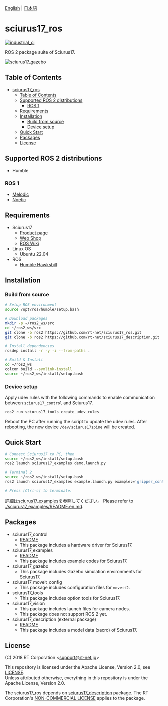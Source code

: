 [English](README.en.md) | [日本語](README.md)

# sciurus17_ros

[![industrial_ci](https://github.com/rt-net/sciurus17_ros/actions/workflows/industrial_ci.yml/badge.svg?branch=ros2)](https://github.com/rt-net/sciurus17_ros/actions/workflows/industrial_ci.yml)

ROS 2 package suite of Sciurus17.

![sciurus17_gazebo](https://rt-net.github.io/images/sciurus17/sciurus17_gazebo.png "sciurus17_gazebo")

## Table of Contents

- [sciurus17\_ros](#sciurus17_ros)
  - [Table of Contents](#table-of-contents)
  - [Supported ROS 2 distributions](#supported-ros-2-distributions)
    - [ROS 1](#ros-1)
  - [Requirements](#requirements)
  - [Installation](#installation)
    - [Build from source](#build-from-source)
    - [Device setup](#device-setup)
  - [Quick Start](#quick-start)
  - [Packages](#packages)
  - [License](#license)

## Supported ROS 2 distributions

- Humble

### ROS 1

- [Melodic](https://github.com/rt-net/sciurus17_ros/tree/master)
- [Noetic](https://github.com/rt-net/sciurus17_ros/tree/master)

## Requirements

- Sciurus17
  - [Product page](https://www.rt-net.jp/products/sciurus17)
  - [Web Shop](https://www.rt-shop.jp/index.php?main_page=product_info&products_id=3895&language=en)
  - [ROS Wiki](https://wiki.ros.org/sciurus17)
- Linux OS
  - Ubuntu 22.04
- ROS
  - [Humble Hawksbill](https://docs.ros.org/en/humble/Installation.html)

## Installation

### Build from source

```sh
# Setup ROS environment
source /opt/ros/humble/setup.bash

# Download packages
mkdir -p ~/ros2_ws/src
cd ~/ros2_ws/src
git clone -b ros2 https://github.com/rt-net/sciurus17_ros.git
git clone -b ros2 https://github.com/rt-net/sciurus17_description.git

# Install dependencies
rosdep install -r -y -i --from-paths .

# Build & Install
cd ~/ros2_ws
colcon build --symlink-install
source ~/ros2_ws/install/setup.bash
```

### Device setup

Apply udev rules with the following commands to enable communication between `sciurus17_control` and Sciurus17.

```sh
ros2 run sciurus17_tools create_udev_rules
```

Reboot the PC after running the script to update the udev rules.
After rebooting, the new device `/dev/sciurus17spine` will be created.

## Quick Start

```sh
# Connect Sciurus17 to PC, then
source ~/ros2_ws/install/setup.bash
ros2 launch sciurus17_examples demo.launch.py

# Terminal 2
source ~/ros2_ws/install/setup.bash
ros2 launch sciurus17_examples example.launch.py example:='gripper_control'

# Press [Ctrl-c] to terminate.
```

詳細は[sciurus17_examples](./sciurus17_examples/README.md)を参照してください。
Please refer to [./sciurus17_examples/README.en.md](./sciurus17_examples/README.en.md).

## Packages

- sciurus17_control
  - [README](./sciurus17_control/README.md)
  - This package includes a hardware driver for Sciurus17.
- sciurus17_examples
  - [README](./sciurus17_examples/README.md)
  - This package includes example codes for Sciurus17.
- sciurus17_gazebo
  - This package includes Gazebo simulation environments for Sciurus17.
- sciurus17_moveit_config
  - This package includes configuration files for `moveit2`.
- sciurus17_tools
  - This package includes option tools for Sciurus17.
- sciurus17_vision
  - This package includes launch files for camera nodes.
  - This package does not support ROS 2 yet.
- sciurus17_description (external package)
  - [README](https://github.com/rt-net/sciurus17_description/blob/ros2/README.en.md)
  - This package includes a model data (xacro) of Sciurus17.

## License

(C) 2018 RT Corporation \<support@rt-net.jp\>

This repository is licensed under the Apache License, Version 2.0, see [LICENSE](./LICENSE).  
Unless attributed otherwise, everything in this repository is under the Apache License, Version 2.0.

The sciurus17_ros depends on [sciurus17_description](https://github.com/rt-net/sciurus17_description) package.
The RT Corporation's [NON-COMMERCIAL LICENSE](https://github.com/rt-net/sciurus17_description/blob/main/LICENSE) applies to the package.
